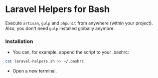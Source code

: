 Laravel Helpers for Bash
========================

Execute `artisan`, `gulp` and `phpunit` from anywhere (within your project).  
Also, you don't need `gulp` installed globally anymore.

### Installation
 - You can, for example, append the script to your .bashrc:
```bash
cat laravel-helpers.sh >> ~/.bashrc
```
 - Open a new terminal.
